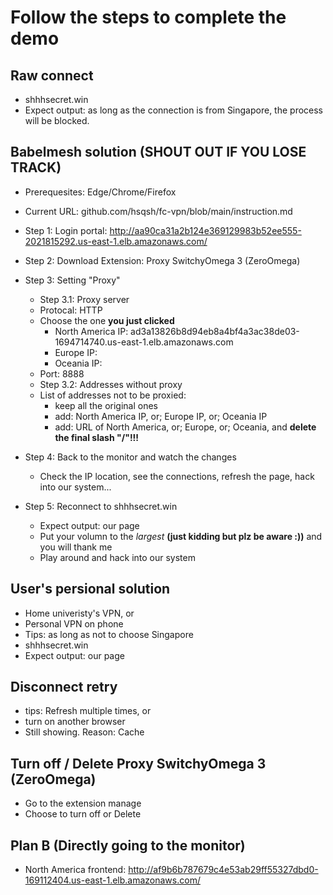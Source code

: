 # Follow the steps to complete the demo

## Raw connect
- shhhsecret.win
- Expect output: as long as the connection is from Singapore, the process will be blocked.

## Babelmesh solution (SHOUT OUT IF YOU LOSE TRACK)
- Prerequesites: Edge/Chrome/Firefox
- Current URL: github.com/hsqsh/fc-vpn/blob/main/instruction.md
- Step 1: Login portal: http://aa90ca31a2b124e369129983b52ee555-2021815292.us-east-1.elb.amazonaws.com/

- Step 2: Download Extension: Proxy SwitchyOmega 3 (ZeroOmega)

- Step 3: Setting "Proxy"
    - Step 3.1: Proxy server
    - Protocal: HTTP
    - Choose the one **you just clicked**
        - North America IP: ad3a13826b8d94eb8a4bf4a3ac38de03-1694714740.us-east-1.elb.amazonaws.com
        - Europe IP: 
        - Oceania IP: 
    - Port: 8888
    - Step 3.2: Addresses without proxy
    - List of addresses not to be proxied:
        - keep all the original ones
        - add: North America IP, or; Europe IP, or; Oceania IP
        - add: URL of North America, or; Europe, or; Oceania, and **delete the final slash "/"!!!**

- Step 4: Back to the monitor and watch the changes
    - Check the IP location, see the connections, refresh the page, hack into our system...

- Step 5: Reconnect to shhhsecret.win
    - Expect output: our page
    - Put your volumn to the *largest* **(just kidding but plz be aware :))** and you will thank me 
    - Play around and hack into our system

## User's persional solution
- Home univeristy's VPN, or
- Personal VPN on phone
- Tips: as long as not to choose Singapore
- shhhsecret.win
- Expect output: our page

## Disconnect retry
 - tips: Refresh multiple times, or
 - turn on another browser
 - Still showing. Reason: Cache 

## Turn off / Delete Proxy SwitchyOmega 3 (ZeroOmega)
 - Go to the extension manage
 - Choose to turn off or Delete


## Plan B (Directly going to the monitor)
- North America frontend: http://af9b6b787679c4e53ab29ff55327dbd0-169112404.us-east-1.elb.amazonaws.com/
